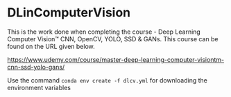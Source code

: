# DLinComputerVision

This is the work done when completing the course - Deep Learning Computer Vision™ CNN, OpenCV, YOLO, SSD & GANs. This course can be found on the URL given below. 

https://www.udemy.com/course/master-deep-learning-computer-visiontm-cnn-ssd-yolo-gans/

Use the command ```conda env create -f dlcv.yml``` for downloading the environment variables
